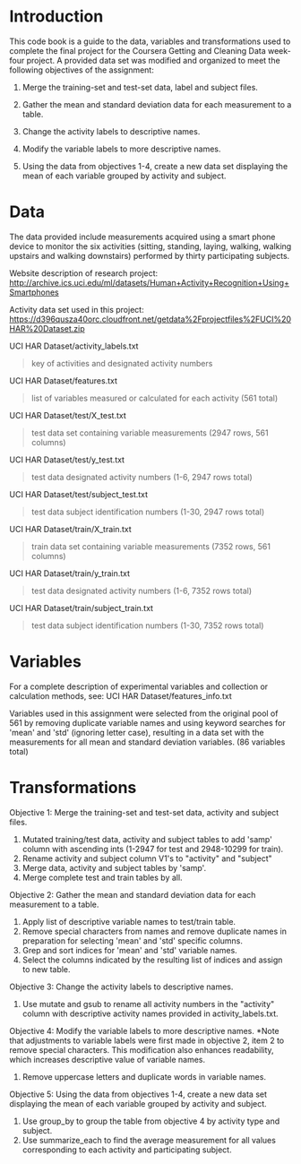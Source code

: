 # Introduction

This code book is a guide to the data, variables and transformations used to complete the final project for the Coursera Getting and Cleaning Data week-four project.  A provided data set was modified and organized to meet the following objectives of the assignment:

1) Merge the training-set and test-set data, label and subject files. 

2) Gather the mean and standard deviation data for each measurement to a table.

3) Change the activity labels to descriptive names.

4) Modify the variable labels to more descriptive names.

5) Using the data from objectives 1-4, create a new data set displaying the mean of each variable grouped by activity and subject.

# Data

The data provided include measurements acquired using a smart phone device to monitor the six activities (sitting, standing, laying, walking, walking upstairs and walking downstairs) performed by thirty participating subjects.  

Website description of research project: http://archive.ics.uci.edu/ml/datasets/Human+Activity+Recognition+Using+Smartphones

Activity data set used in this project: https://d396qusza40orc.cloudfront.net/getdata%2Fprojectfiles%2FUCI%20HAR%20Dataset.zip

UCI HAR Dataset/activity_labels.txt
> key of activities and designated activity numbers

UCI HAR Dataset/features.txt
> list of variables measured or calculated for each activity (561 total)

UCI HAR Dataset/test/X_test.txt
> test data set containing variable measurements (2947 rows, 561 columns)

UCI HAR Dataset/test/y_test.txt
> test data designated activity numbers (1-6, 2947 rows total)

UCI HAR Dataset/test/subject_test.txt
> test data subject identification numbers (1-30, 2947 rows total) 

UCI HAR Dataset/train/X_train.txt
> train data set containing variable measurements (7352 rows, 561 columns)

UCI HAR Dataset/train/y_train.txt
> test data designated activity numbers (1-6, 7352 rows total)

UCI HAR Dataset/train/subject_train.txt
> test data subject identification numbers (1-30, 7352 rows total)

# Variables

For a complete description of experimental variables and collection or calculation methods, see: UCI HAR Dataset/features_info.txt

Variables used in this assignment were selected from the original pool of 561 by removing duplicate variable names and using keyword searches for 'mean' and 'std' (ignoring letter case), resulting in a data set with the measurements for all mean and standard deviation variables.  (86 variables total)  

# Transformations

Objective 1: Merge the training-set and test-set data, activity and subject files.
1.  Mutated training/test data, activity and subject tables to add 'samp' column with ascending ints (1-2947 for test and 2948-10299 for train).
2.  Rename activity and subject column V1's to "activity" and "subject"
3.  Merge data, activity and subject tables by 'samp'.
4.  Merge complete test and train tables by all.

Objective 2: Gather the mean and standard deviation data for each measurement to a table.
1.  Apply list of descriptive variable names to test/train table.
2.  Remove special characters from names and remove duplicate names in preparation for selecting 'mean' and 'std' specific columns.
3.  Grep and sort indices for 'mean' and 'std' variable names.
4.  Select the columns indicated by the resulting list of indices and assign to new table.

Objective 3: Change the activity labels to descriptive names.
1.  Use mutate and gsub to rename all activity numbers in the "activity" column with descriptive activity names provided in activity_labels.txt.

Objective 4: Modify the variable labels to more descriptive names.
*Note that adjustments to variable labels were first made in objective 2, item 2 to remove special characters.  This modification also enhances readability, which increases descriptive value of variable names.
1.  Remove uppercase letters and duplicate words in variable names.  

Objective 5: Using the data from objectives 1-4, create a new data set displaying the mean of each variable grouped by activity and subject.
1.  Use group_by to group the table from objective 4 by activity type and subject.
2.  Use summarize_each to find the average measurement for all values corresponding to each activity and participating subject.